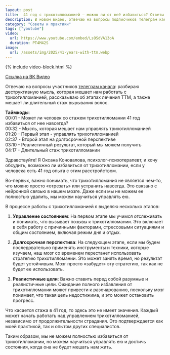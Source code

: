```yaml
---
layout: post
title:  41 год с трихотилломанией – можно ли от неё избавиться? Ответы на вопросы
description: В новом видео, отвечаю на вопросы подписчиков телеграм канала о том можно ли избавиться от ттм окончательно
category: "Советы и практики"
tags: ["youtube"]
video:
  url: https://www.youtube.com/embed/LsOSdVA13oA
  duration: PT4M42S
image:
  url: /assets/img/2025/41-years-with-ttm.webp
---
```


{% include video-block.html %}

<a href="https://vkvideo.ru/video-211245681_456239060" rel="nofollow">Ссылка на ВК Видео</a>

Отвечаю на вопросы участников <a href="https://t.me/ttm_help_ru" rel="nofollow">телеграм канала</a>: разбираю деструктивную мысль, 
которая мешает нам работать с трихотилломанией, 
рассказываю об этапах лечения ТТМ, а также мешает ли длительный стаж вырывания волос.

**Таймкоды**:   
00:01 - Может ли человек со стажем трихотилломании 41 год избавиться от нее навсегда?  
00:32 - Мысль, которая мешает нам управлять трихотилломанией  
01:20 - Первый этап - управлять трихотилломанией  
02:37 - Второй этап на долгосрочной перспективе   
03:10 - Реалистичный результат, который мы можем получить  
04:17 - Длительный стаж трихотилломании  


Здравствуйте! Я Оксана Коновалова, психолог-психотерапевт, и хочу обсудить, возможно ли избавиться от трихотилломании, если у человека есть 41 год опыта с этим расстройством.

Во-первых, важно понимать, что трихотилломания не является чем-то, что можно просто «отрезать» или устранить навсегда. Это связано с нейронной связью в нашем мозге. Даже если мы не можем ее полностью удалить, мы можем научиться управлять ею.

В процессе работы с трихотилломанией я выделяю несколько этапов:

1. **Управление состоянием**: На первом этапе мы учимся отслеживать и понимать, что вызывает позывы к трихотилломании. Это включает в себя работу с причинными факторами, стрессовыми ситуациями и общим состоянием, включая режим дня и отдых.

2. **Долгосрочная перспектива**: На следующем этапе, если мы будем последовательно применять инструменты и техники, которые изучаем, наш мозг со временем перестанет использовать стратегию трихотилломании. Это может занять время, но результат будет устойчивым. Мозг просто «забудет» эту стратегию, так как не будет ее использовать.

3. **Реалистичные цели**: Важно ставить перед собой разумные и реалистичные цели. Ожидание полного избавления от трихотилломании может привести к разочарованию, поскольку мозг понимает, что такая цель недостижима, и это может остановить прогресс.

Что касается стажа в 41 год, то здесь это не имеет значения. Каждый может начать работать над управлением трихотилломанией, независимо от продолжительности страдания. Это подтверждается как моей практикой, так и опытом других специалистов.

Таким образом, мы не можем полностью избавиться от трихотилломании, но можем научиться управлять ею и достичь состояния, когда она не будет мешать нам жить.